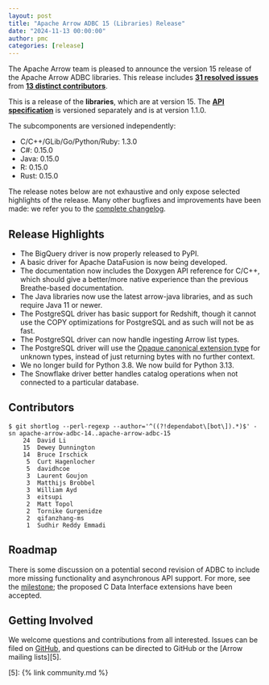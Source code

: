```yaml
---
layout: post
title: "Apache Arrow ADBC 15 (Libraries) Release"
date: "2024-11-13 00:00:00"
author: pmc
categories: [release]
---
```

<!--
{% comment %}
Licensed to the Apache Software Foundation (ASF) under one or more
contributor license agreements.  See the NOTICE file distributed with
this work for additional information regarding copyright ownership.
The ASF licenses this file to you under the Apache License, Version 2.0
(the "License"); you may not use this file except in compliance with
the License.  You may obtain a copy of the License at

http://www.apache.org/licenses/LICENSE-2.0

Unless required by applicable law or agreed to in writing, software
distributed under the License is distributed on an "AS IS" BASIS,
WITHOUT WARRANTIES OR CONDITIONS OF ANY KIND, either express or implied.
See the License for the specific language governing permissions and
limitations under the License.
{% endcomment %}
-->

The Apache Arrow team is pleased to announce the version 15 release 
of the Apache Arrow ADBC libraries. This release includes [**31
resolved issues**][1] from [**13 distinct contributors**][2].

This is a release of the **libraries**, which are at version
15.  The [**API specification**](specification) is versioned 
separately and is at version 1.1.0.

The subcomponents are versioned independently:

- C/C++/GLib/Go/Python/Ruby: 1.3.0
- C#: 0.15.0
- Java: 0.15.0
- R: 0.15.0
- Rust: 0.15.0

The release notes below are not exhaustive and only expose selected
highlights of the release. Many other bugfixes and improvements have
been made: we refer you to the [complete changelog][3].

## Release Highlights

- The BigQuery driver is now properly released to PyPI.
- A basic driver for Apache DataFusion is now being developed.
- The documentation now includes the Doxygen API reference for C/C++, which should give a better/more native experience than the previous Breathe-based documentation.
- The Java libraries now use the latest arrow-java libraries, and as such require Java 11 or newer.
- The PostgreSQL driver has basic support for Redshift, though it cannot use the COPY optimizations for PostgreSQL and as such will not be as fast.
- The PostgreSQL driver can now handle ingesting Arrow list types.
- The PostgreSQL driver will use the [Opaque canonical extension type][opaque] for unknown types, instead of just returning bytes with no further context.
- We no longer build for Python 3.8.  We now build for Python 3.13.
- The Snowflake driver better handles catalog operations when not connected to a particular database.

## Contributors

```
$ git shortlog --perl-regexp --author='^((?!dependabot\[bot\]).*)$' -sn apache-arrow-adbc-14..apache-arrow-adbc-15
    24	David Li
    15	Dewey Dunnington
    14	Bruce Irschick
     5	Curt Hagenlocher
     5	davidhcoe
     3	Laurent Goujon
     3	Matthijs Brobbel
     3	William Ayd
     3	eitsupi
     2	Matt Topol
     2	Tornike Gurgenidze
     2	qifanzhang-ms
     1	Sudhir Reddy Emmadi
```

## Roadmap

There is some discussion on a potential second revision of ADBC to include more missing functionality and asynchronous API support.  For more, see the [milestone](https://github.com/apache/arrow-adbc/milestone/8); the proposed C Data Interface extensions have been accepted.

## Getting Involved

We welcome questions and contributions from all interested.  Issues
can be filed on [GitHub][4], and questions can be directed to GitHub
or the [Arrow mailing lists][5].

[1]: https://github.com/apache/arrow-adbc/milestone/19
[2]: #contributors
[3]: https://github.com/apache/arrow-adbc/blob/apache-arrow-adbc-15/CHANGELOG.md
[4]: https://github.com/apache/arrow-adbc/issues
[5]: {% link community.md %}

[opaque]: https://arrow.apache.org/docs/format/CanonicalExtensions.html#opaque
[specification]: https://arrow.apache.org/adbc/current/format/specification.html
